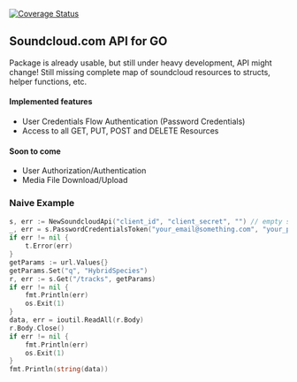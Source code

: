 [![Coverage Status](https://coveralls.io/repos/njasm/gosound/badge.svg?branch=master)](https://coveralls.io/r/njasm/gosound?branch=master)

## Soundcloud.com API for GO

Package is already usable, but still under heavy development, API might change!
Still missing complete map of soundcloud resources to structs, helper functions, etc.

#### Implemented features 

* User Credentials Flow Authentication (Password Credentials)
* Access to all GET, PUT, POST and DELETE Resources

#### Soon to come

* User Authorization/Authentication
* Media File Download/Upload

### Naive Example

```go
s, err := NewSoundcloudApi("client_id", "client_secret", "") // empty string is callback url (optional)
_, err = s.PasswordCredentialsToken("your_email@something.com", "your_password")
if err != nil {
    t.Error(err)
}
getParams := url.Values{}
getParams.Set("q", "HybridSpecies")
r, err := s.Get("/tracks", getParams)
if err != nil {
    fmt.Println(err)
    os.Exit(1)
}
data, err = ioutil.ReadAll(r.Body)
r.Body.Close()
if err != nil {
    fmt.Println(err)
    os.Exit(1)
}
fmt.Println(string(data))
```
